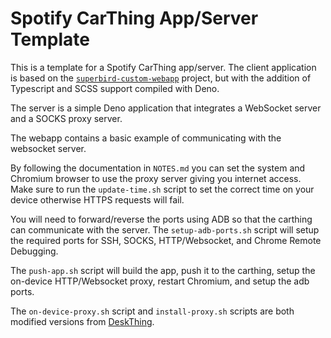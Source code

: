 # Spotify CarThing App/Server Template

This is a template for a Spotify CarThing app/server. The client application is based on the [`superbird-custom-webapp`](https://github.com/pajowu/superbird-custom-webapp/tree/main/example_webapp) project, but with the addition of Typescript and SCSS support compiled with Deno.

The server is a simple Deno application that integrates a WebSocket server and a SOCKS proxy server.

The webapp contains a basic example of communicating with the websocket server.

By following the documentation in `NOTES.md` you can set the system and Chromium browser to use the proxy server giving you internet access. Make sure to run the `update-time.sh` script to set the correct time on your device otherwise HTTPS requests will fail.

You will need to forward/reverse the ports using ADB so that the carthing can communicate with the server. The `setup-adb-ports.sh` script will setup the required ports for SSH, SOCKS, HTTP/Websocket, and Chrome Remote Debugging.

The `push-app.sh` script will build the app, push it to the carthing, setup the on-device HTTP/Websocket proxy, restart Chromium, and setup the adb ports.

The `on-device-proxy.sh` script and `install-proxy.sh` scripts are both modified versions from [DeskThing](https://github.com/ItsRiprod/DeskThing).

